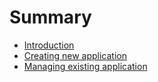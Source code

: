 # Summary

* [Introduction](README.md)
* [Creating new application](creating_new_application.md)
* [Managing existing application](managing_existing_application.md)

